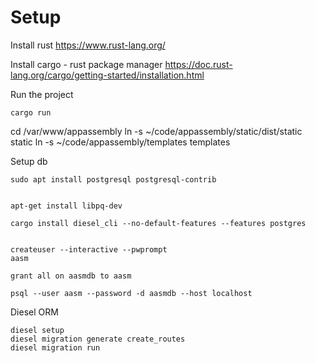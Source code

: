 # Setup
Install rust
https://www.rust-lang.org/

Install cargo - rust package manager
https://doc.rust-lang.org/cargo/getting-started/installation.html

Run the project
```
cargo run
```


cd /var/www/appassembly
ln -s ~/code/appassembly/static/dist/static static
ln -s ~/code/appassembly/templates templates

Setup db

```
sudo apt install postgresql postgresql-contrib


apt-get install libpq-dev

cargo install diesel_cli --no-default-features --features postgres


createuser --interactive --pwprompt
aasm

grant all on aasmdb to aasm

psql --user aasm --password -d aasmdb --host localhost

```

Diesel ORM
```
diesel setup
diesel migration generate create_routes
diesel migration run
```


